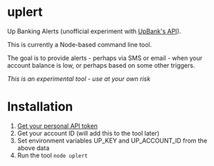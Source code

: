 # uplert

Up Banking Alerts (unofficial experiment with [UpBank's API](https://developer.up.com.au/)).

This is currently a Node-based command line tool.

The goal is to provide alerts - perhaps via SMS or email - when your account balance is low, or perhaps based on some other triggers.

*This is an experimental tool - use at your own risk*

# Installation

1. [Get your personal API token](https://api.up.com.au/getting_started)
1. Get your account ID (will add this to the tool later)
1. Set environment variables UP_KEY and UP_ACCOUNT_ID from the above data
1. Run the tool `node uplert`
